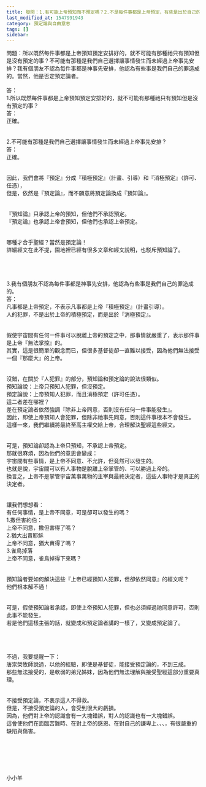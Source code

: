 ```yaml
---
title: 發問：1.有可能上帝預知而不預定嗎？2.不是每件事都是上帝預定，有些是出於自己的罪？
last_modified_at: 1547991943
category: 預定論與自由意志
tags: []
sidebar: 
---
```


<p>問題：所以既然每件事都是上帝預知預定安排好的，就不可能有那種祂只有預知但是沒有預定的事？不可能有那種是我們自己選擇讓事情發生而未經過上帝事先安排？我有個朋友不認為每件事都是神事先安排，他認為有些事是我們自己的罪造成的。當然，他是否定預定論者。<!--more--><br/><br/>答：<br/>1.所以既然每件事都是上帝預知預定安排好的，就不可能有那種祂只有預知但是沒有預定的事？<br/>答：<br/>正確。<br/><br/> <br/>2.不可能有那種是我們自己選擇讓事情發生而未經過上帝事先安排？<br/>答：<br/>正確。<br/> <br/><br/>因此，我們會將『預定』分成『積極預定』（計畫、引導）和『消極預定』（許可、任憑），<br/>但是，依然是『預定論』，而不願意將預定論換成『預知論』。<br/><br/> <br/>『預知論』只承認上帝的預知，但他們不承認預定。<br/> 『預定論』也承認上帝會預知，但他們也承認上帝預定。<br/><br/><br/>哪種才合乎聖經？當然是預定論！<br/>詳細經文在此不提，園地裡已經有很多文章和經文說明，也駁斥預知論了。<br/> <br/><br/><br/><br/>3.我有個朋友不認為每件事都是神事先安排，他認為有些事是我們自己的罪造成的。<br/>答：<br/>凡事都是上帝預定，不表示凡事都是上帝『積極預定』（計畫引導）。<br/>人的犯罪，不是出於上帝的積極預定，而是出於『消極預定』。<br/> <br/><br/>假使宇宙間有任何一件事可以脫離上帝的預定之中，那事情就嚴重了，表示那件事是上帝『無法掌控』的。<br/>其實，這是很簡單的觀念而已，但很多基督徒卻一直難以接受，因為他們無法接受一個『那麼大』的上帝。<br/> <br/><br/>沒錯，在關於『人犯罪』的部分，預知論和預定論的說法很類似。<br/>預知論說：上帝只預知人犯罪，但沒預定。<br/>預定論說：上帝預知人犯罪，而且消極預定（許可任憑）。<br/>這二者差在哪裡？<br/>差在預定論者依然強調『除非上帝同意，否則沒有任何一件事能發生』。<br/>因此，即使上帝預知人會犯罪，但除非祂事先同意，否則這件事根本不會發生。<br/>這樣一來，我們繼續將最終至高主權交給上帝，合理解決聖經這些經文。<br/> <br/><br/>可是，預知論卻認為上帝只預知，不承認上帝預定。<br/>那就很麻煩，因為他們的意思會變成：<br/>宇宙間有些事情，是上帝不同意、不允許，但竟然可以發生的。<br/>也就是說，宇宙間可以有人事物是脫離上帝掌管的、可以勝過上帝的。<br/>換言之，上帝不是掌管宇宙萬事萬物的主宰與最終決定者，這些人事物才是真正的決定者。<br/> <br/><br/>讓我們想想看：<br/>有任何事情，是上帝不同意，可是卻可以發生的嗎？<br/>1.撒但害約伯：<br/>上帝不同意，撒但害得了嗎？<br/>2.猶大出賣耶穌<br/>上帝不同意，猶大賣得了嗎？<br/>3.雀鳥掉落<br/>上帝不同意，雀鳥掉得下來嗎？<br/> <br/><br/>預知論者要如何解決這些『上帝已經預知人犯罪，但卻依然同意』的經文呢？<br/>他們根本解不通！<br/> <br/><br/>可是，假使預知論者承認，即使上帝預知人犯罪，但也必須經過祂同意許可，否則此事不能發生，<br/>若是他們這樣主張的話，就變成和預定論者講的一樣了，又變成預定論了。<br/> <br/> <br/><br/><br/>不過，我要提醒一下：<br/>唐崇榮牧師說過，以他的經驗，即使是基督徒，能接受預定論的，不到三成。<br/>那些無法接受的，是軟弱的弟兄姊妹，因為他們無法理解與接受聖經這部分重要真理。<br/><br/><br/>不接受預定論，不表示這人不得救。<br/>但是，不接受預定論的人，會受到很大的虧損。<br/>因為，他們對上帝的認識會有一大塊錯誤，對人的認識也有一大塊錯誤。<br/>這會使他們在面臨苦難時、在對上帝的感恩、在對自己的謙卑上、、、，有很嚴重的缺陷與傷害。<br/><br/><br/><br/><br/><br/><br/>小小羊<br/><br/><br/><br/><br/><br/><br/>
</p>